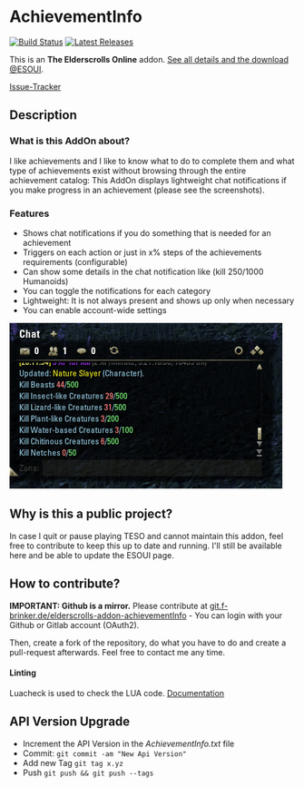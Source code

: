 # AchievementInfo

[![Build Status](https://drone.f-brinker.de/api/badges/fbrinker/elderscrolls-addon-achievementInfo/status.svg)](https://drone.f-brinker.de/fbrinker/elderscrolls-addon-achievementInfo)
[![Latest Releases](https://badgen.net/badge/releases/latest)](https://git.f-brinker.de/fbrinker/elderscrolls-addon-achievementInfo/releases)

This is an **The Elderscrolls Online** addon. [See all details and the download @ESOUI](http://www.esoui.com/downloads/info350-AchievementInfo.html#info).

[Issue-Tracker](https://git.f-brinker.de/fbrinker/elderscrolls-addon-achievementInfo/issues)

## Description

### What is this AddOn about?

I like achievements and I like to know what to do to complete them and what type of achievements exist without browsing through the entire achievement catalog: This AddOn displays lightweight chat notifications if you make progress in an achievement (please see the screenshots).

### Features

* Shows chat notifications if you do something that is needed for an achievement
* Triggers on each action or just in x% steps of the achievements requirements (configurable)
* Can show some details in the chat notification like (kill 250/1000 Humanoids)
* You can toggle the notifications for each category
* Lightweight: It is not always present and shows up only when necessary
* You can enable account-wide settings

![preview screenshot](screenshots/chat-1.jpg)

## Why is this a public project?

In case I quit or pause playing TESO and cannot maintain this addon, feel free to contribute to keep this up to date and running.
I'll still be available here and be able to update the ESOUI page.

## How to contribute?

**IMPORTANT: Github is a mirror.** Please contribute at [git.f-brinker.de/elderscrolls-addon-achievementInfo](https://git.f-brinker.de/fbrinker/elderscrolls-addon-achievementInfo) - You can login with your Github or Gitlab account (OAuth2).

Then, create a fork of the repository, do what you have to do and create a pull-request afterwards. Feel free to contact me any time.

#### Linting
Luacheck is used to check the LUA code. [Documentation](https://luacheck.readthedocs.io/en/stable/index.html)

## API Version Upgrade
* Increment the API Version in the _AchievementInfo.txt_ file
* Commit: `git commit -am "New Api Version"`
* Add new Tag `git tag x.yz`
* Push `git push && git push --tags`